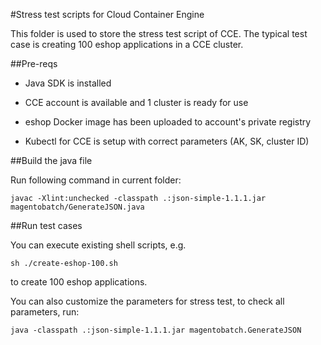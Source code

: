 #Stress test scripts for Cloud Container Engine

This folder is used to store the stress test script of CCE.  The typical test case is creating 100 eshop applications in a CCE cluster.

##Pre-reqs

* Java SDK is installed

* CCE account is available and 1 cluster is ready for use

* eshop Docker image has been uploaded to account's private registry

* Kubectl for CCE is setup with correct parameters (AK, SK, cluster ID)

##Build the java file

Run following command in current folder:

<pre><code>javac -Xlint:unchecked -classpath .:json-simple-1.1.1.jar magentobatch/GenerateJSON.java</code></pre>

##Run test cases

You can execute existing shell scripts, e.g.

<pre><code>sh ./create-eshop-100.sh</code></pre>

to create 100 eshop applications.

You can also customize the parameters for stress test, to check all parameters, run:

<pre><code>java -classpath .:json-simple-1.1.1.jar magentobatch.GenerateJSON
</code></pre>